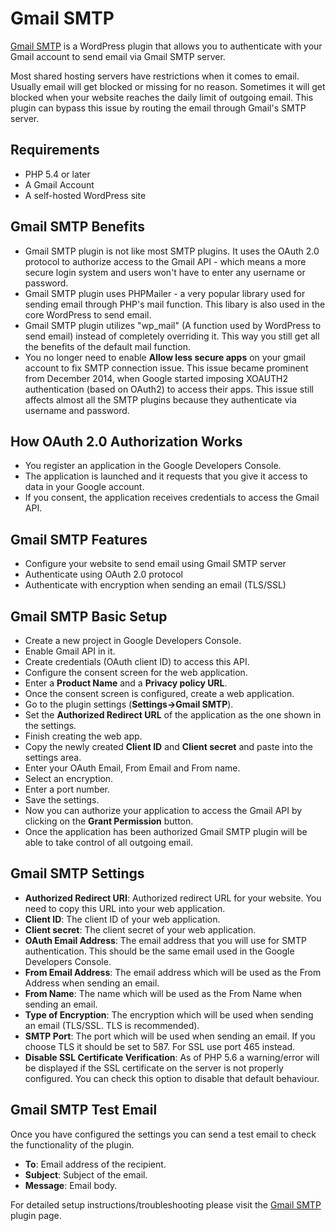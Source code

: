 # Gmail SMTP

[Gmail SMTP](https://wordpress.org/plugins/gmail-smtp/) is a WordPress plugin that allows you to authenticate with your Gmail account to send email via Gmail SMTP server.

Most shared hosting servers have restrictions when it comes to email. Usually email will get blocked or missing for no reason. Sometimes it will get blocked when your website reaches the daily limit of outgoing email. This plugin can bypass this issue by routing the email through Gmail's SMTP server.

## Requirements

* PHP 5.4 or later
* A Gmail Account
* A self-hosted WordPress site

## Gmail SMTP Benefits

* Gmail SMTP plugin is not like most SMTP plugins. It uses the OAuth 2.0 protocol to authorize access to the Gmail API - which means a more secure login system and users won't have to enter any username or password.
* Gmail SMTP plugin uses PHPMailer - a very popular library used for sending email through PHP's mail function. This libary is also used in the core WordPress to send email.
* Gmail SMTP plugin utilizes "wp_mail" (A function used by WordPress to send email) instead of completely overriding it. This way you still get all the benefits of the default mail function. 
* You no longer need to enable **Allow less secure apps** on your gmail account to fix SMTP connection issue. This issue became prominent from December 2014, when Google started imposing XOAUTH2 authentication (based on OAuth2) to access their apps. This issue still affects almost all the SMTP plugins because they authenticate via username and password.

## How OAuth 2.0 Authorization Works

* You register an application in the Google Developers Console.
* The application is launched and it requests that you give it access to data in your Google account.
* If you consent, the application receives credentials to access the Gmail API.

## Gmail SMTP Features

* Configure your website to send email using Gmail SMTP server
* Authenticate using OAuth 2.0 protocol
* Authenticate with encryption when sending an email (TLS/SSL)

## Gmail SMTP Basic Setup

* Create a new project in Google Developers Console.
* Enable Gmail API in it.
* Create credentials (OAuth client ID) to access this API.
* Configure the consent screen for the web application.
* Enter a **Product Name** and a **Privacy policy URL**.
* Once the consent screen is configured, create a web application.
* Go to the plugin settings (**Settings->Gmail SMTP**).
* Set the **Authorized Redirect URL** of the application as the one shown in the settings.
* Finish creating the web app.
* Copy the newly created **Client ID** and **Client secret** and paste into the settings area.
* Enter your OAuth Email, From Email and From name.
* Select an encryption.
* Enter a port number.
* Save the settings.
* Now you can authorize your application to access the Gmail API by clicking on the **Grant Permission** button.
* Once the application has been authorized Gmail SMTP plugin will be able to take control of all outgoing email.

## Gmail SMTP Settings
 
* **Authorized Redirect URI**: Authorized redirect URL for your website. You need to copy this URL into your web application.
* **Client ID**: The client ID of your web application.
* **Client secret**: The client secret of your web application.
* **OAuth Email Address**: The email address that you will use for SMTP authentication. This should be the same email used in the Google Developers Console.
* **From Email Address**: The email address which will be used as the From Address when sending an email.
* **From Name**: The name which will be used as the From Name when sending an email.
* **Type of Encryption**: The encryption which will be used when sending an email (TLS/SSL. TLS is recommended).
* **SMTP Port**: The port which will be used when sending an email. If you choose TLS it should be set to 587. For SSL use port 465 instead.
* **Disable SSL Certificate Verification**: As of PHP 5.6 a warning/error will be displayed if the SSL certificate on the server is not properly configured. You can check this option to disable that default behaviour.

## Gmail SMTP Test Email

Once you have configured the settings you can send a test email to check the functionality of the plugin.
 
* **To**: Email address of the recipient.
* **Subject**: Subject of the email.
* **Message**: Email body.

For detailed setup instructions/troubleshooting please visit the [Gmail SMTP](https://wphowto.net/gmail-smtp-plugin-for-wordpress-1341) plugin page.
